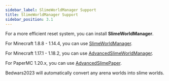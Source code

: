 ```yaml
---
sidebar_label: SlimeWorldManager Support
title: SlimeWorldManager Support
sidebar_position: 3.1
---
```

For a more efficient reset system, you can install **SlimeWorldManager**.

For Minecraft 1.8.8 - 1.14.4, you can use [SlimeWorldManager](https://www.spigotmc.org/resources/slimeworldmanager.69974/).

For Minecraft 1.17.1 - 1.18.2, you can use [AdvancedSlimeWorldManager](https://www.spigotmc.org/resources/advanced-slimeworldmanager.87209/).

For PaperMC 1.20.x, you can use [AdvancedSlimePaper](https://discord.gg/YevvsMa).

Bedwars2023 will automatically convert any arena worlds into slime worlds.
